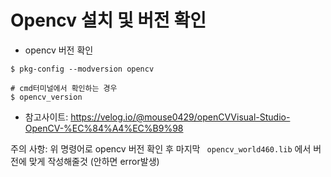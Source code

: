 # Opencv 설치 및 버전 확인

- opencv 버전 확인
```
$ pkg-config --modversion opencv

# cmd터미널에서 확인하는 경우
$ opencv_version
```

- 참고사이트: https://velog.io/@mouse0429/openCVVisual-Studio-OpenCV-%EC%84%A4%EC%B9%98

주의 사항: 위 명령어로 opencv 버전 확인 후 마지막
``` opencv_world460.lib``` 에서 버전에 맞게 작성해줄것 (안하면 error발생)